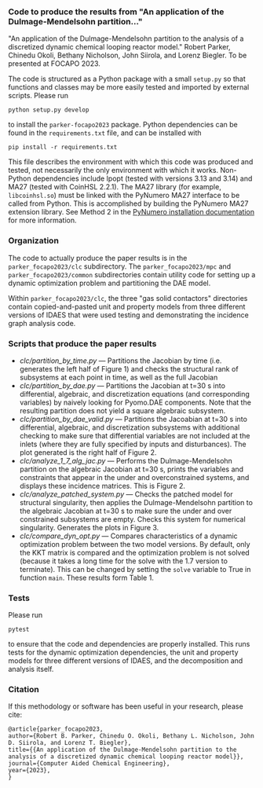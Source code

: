 ### Code to produce the results from "An application of the Dulmage-Mendelsohn partition..."
"An application of the Dulmage-Mendelsohn partition to the analysis of a discretized dynamic chemical looping reactor model." Robert Parker, Chinedu Okoli, Bethany Nicholson, John Siirola, and Lorenz Biegler. To be presented at FOCAPO 2023.

The code is structured as a Python package with a small `setup.py` so that functions and classes may be more easily tested and imported by external scripts. Please run
```console
python setup.py develop
```
to install the `parker-focapo2023` package. Python dependencies can be found in the
`requirements.txt` file, and can be installed with
```console
pip install -r requirements.txt
```
This file describes the environment with which this code was produced and tested,
not necessarily the only environment with which it works.
Non-Python dependencies include Ipopt (tested with versions 3.13 and 3.14) and
MA27 (tested with CoinHSL 2.2.1). The MA27 library (for example, `libcoinhsl.so`)
must be linked with the PyNumero MA27 interface to be called from Python.
This is accomplished by building the PyNumero MA27 extension library.
See Method 2 in the
[PyNumero installation documentation](https://pyomo.readthedocs.io/en/stable/contributed_packages/pynumero/installation.html#method-2)
for more information.

### Organization
The code to actually produce the paper results is in the `parker_focapo2023/clc`
subdirectory. The `parker_focapo2023/mpc` and `parker_focapo2023/common`
subdirectories contain utility code for setting up a dynamic optimization problem
and partitioning the DAE model.

Within `parker_focapo2023/clc`, the three "gas solid contactors" directories
contain copied-and-pasted unit and property models from three different versions
of IDAES that were used testing and demonstrating the incidence graph analysis
code.

### Scripts that produce the paper results
- *clc/partition_by_time.py* &mdash; Partitions the Jacobian by time (i.e. generates the left half of Figure 1) and checks the structural rank of subsystems at each point in time, as well as the full Jacobian
- *clc/partition_by_dae.py* &mdash; Partitions the Jacobian at t=30 s into differential, algebraic, and discretization equations (and corresponding variables) by naively looking for Pyomo.DAE components. Note that the resulting partition does not yield a square algebraic subsystem.
- *clc/partition_by_dae_valid.py* &mdash; Partitions the Jacoabian at t=30 s into differential, algebraic, and discretization subsystems with additional checking to make sure that differential variables are not included at the inlets (where they are fully specified by inputs and disturbances). The plot generated is the right half of Figure 2.
- *clc/analyze_1_7_alg_jac.py* &mdash; Performs the Dulmage-Mendelsohn partition on the algebraic Jacobian at t=30 s, prints the variables and constraints that appear in the under and overconstrained systems, and displays these incidence matrices. This is Figure 2.
- *clc/analyze_patched_system.py* &mdash; Checks the patched model for structural singularity, then applies the Dulmage-Mendelsohn partition to the algebraic Jacobian at t=30 s to make sure the under and over constrained subsystems are empty. Checks this system for numerical singularity. Generates the plots in Figure 3.
- *clc/compare_dyn_opt.py* &mdash; Compares characteristics of a dynamic optimization problem between the two model versions. By default, only the KKT matrix is compared and the optimization problem is not solved (because it takes a long time for the solve with the 1.7 version to terminate). This can be changed by setting the `solve` variable to True in function `main`. These results form Table 1.

### Tests
Please run
```console
pytest
```
to ensure that the code and dependencies are properly installed.
This runs tests for the dynamic optimization dependencies, the unit and property
models for three different versions of IDAES, and the decomposition and
analysis itself.

### Citation
If this methodology or software has been useful in your research, please cite:
```
@article{parker_focapo2023,
author={Robert B. Parker, Chinedu O. Okoli, Bethany L. Nicholson, John D. Siirola, and Lorenz T. Biegler},
title={{An application of the Dulmage-Mendelsohn partition to the analysis of a discretized dynamic chemical looping reactor model}},
journal={Computer Aided Chemical Engineering},
year={2023},
}
```
